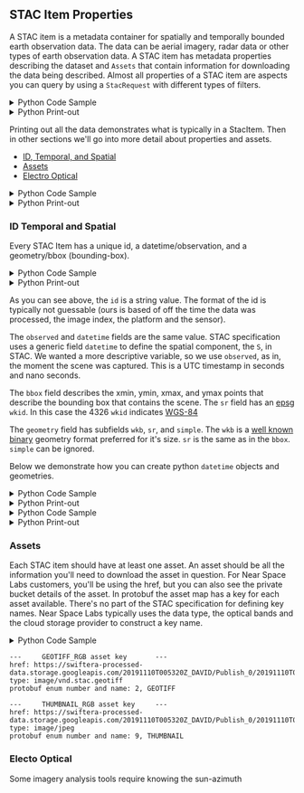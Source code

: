 
## STAC Item Properties
A STAC item is a metadata container for spatially and temporally bounded earth observation data. The data can be aerial imagery, radar data or other types of earth observation data. A STAC item has metadata properties describing the dataset and `Assets` that contain information for downloading the data being described. Almost all properties of a STAC item are aspects you can query by using a `StacRequest` with different types of filters.





<details><summary>Python Code Sample</summary>


```python
from nsl.stac.client import NSLClient
from epl.protobuf.stac_pb2 import StacRequest

stac_request = StacRequest()

# get a client interface to the gRPC channel
client = NSLClient()
# for this request we might as well use the search one, as STAC ids ought to be unique
stac_item = client.search_one(stac_request)
```


</details>




<details><summary>Python Print-out</summary>


```text
    nsl client connecting to stac service at: eap.nearspacelabs.net:9090
    
```


</details>



Printing out all the data demonstrates what is typically in a StacItem. Then in other sections we'll go into more detail about properties and assets.

- [ID, Temporal, and Spatial](#id-temporal-and-spatial)
- [Assets](#assets)
- [Electro Optical](#electro-optical)





<details><summary>Python Code Sample</summary>


```python
print(stac_item)
```


</details>




<details><summary>Python Print-out</summary>


```text
    id: "20191110T005417Z_1594_ST2_POM1"
    geometry {
      wkb: "\001\006\000\000\000\001\000\000\000\001\003\000\000\000\001\000\000\000\005\000\000\000\316\252\210\342\367nX\300\265K\302O\323?>@\246\336\241u\325mX\300\211\271\345\000\310?>@:\337\320\324\322mX\300\251;N.\360B>@\343@\000K\365nX\300+\205\227~\373B>@\316\252\210\342\367nX\300\265K\302O\323?>@"
      sr {
        wkid: 4326
      }
      simple: STRONG_SIMPLE
    }
    bbox {
      xmin: -97.73387969347388
      ymin: 30.24914556129946
      xmax: -97.71599312207846
      ymax: 30.261650001518472
      sr {
        wkid: 4326
      }
    }
    properties {
      type_url: "type.googleapis.com/st.protobuf.SwiftMetadata"
      value: "\n\03420190829T153004Z_HAYS_COUNTY\022 4720b2613dc9377a70e74076acb739cf\032\02620191110T005320Z_DAVID \01022\032+POINT(-97.71175384521484 30.19917869567871):\003\010\346!:\005\rf\001\242FB|\n\013\010\331\226\240\353\005\020\320\357\343{\020\001 \272\014-kl\303\3025\353\227\361A=f\001\242FEfp\303\302M\235 \362AU\000\000HCZ$\032Gj?\360\3061\276\215F\272>/\263Z>1hy?\027\036\224\275\261\014\257\276\214W\023>\177\274m?b$\317\223l?\205\3413\276\313\270\255>F\256K>?\272z?\345\022\016\2756\006\247\276\206\335\313=Z\246p?R\03620190904T154946Z_1594_POM2_ST1Z\03620190829T172857Z_1594_POM1_ST2Z\03620190904T154533Z_1594_POM2_ST1Z\03620190904T154946Z_1594_POM2_ST1b\03620190829T172857Z_1594_POM1_ST2h\001p\001\200\001\304Y\210\001\220\373\023"
    }
    assets {
      key: "GEOTIFF_RGB"
      value {
        href: "https://swiftera-processed-data.storage.googleapis.com/20191110T005320Z_DAVID/Publish_0/20191110T005417Z_1594_ST2_POM1.tif"
        type: "image/vnd.stac.geotiff"
        eo_bands: RGB
        asset_type: GEOTIFF
        cloud_platform: GCP
        bucket_manager: "Swiftera"
        bucket_region: "us-central1"
        bucket: "swiftera-processed-data"
        object_path: "20191110T005320Z_DAVID/Publish_0/20191110T005417Z_1594_ST2_POM1.tif"
      }
    }
    assets {
      key: "THUMBNAIL_RGB"
      value {
        href: "https://swiftera-processed-data.storage.googleapis.com/20191110T005320Z_DAVID/Publish_0/20191110T005417Z_1594_ST2_POM1_thumb.jpg"
        type: "image/jpeg"
        eo_bands: RGB
        asset_type: THUMBNAIL
        cloud_platform: GCP
        bucket_manager: "Swiftera"
        bucket_region: "us-central1"
        bucket: "swiftera-processed-data"
        object_path: "20191110T005320Z_DAVID/Publish_0/20191110T005417Z_1594_ST2_POM1_thumb.jpg"
      }
    }
    datetime {
      seconds: 1567099737
      nanos: 259586000
    }
    observed {
      seconds: 1567099737
      nanos: 259586000
    }
    processed {
      seconds: 1573347257
      nanos: 71578000
    }
    updated {
      seconds: 1573347266
      nanos: 103065000
    }
    eo {
      platform: SWIFT_2
      instrument: POM_1
      constellation: SWIFT
      sun_azimuth {
        value: 141.74072265625
      }
      sun_elevation {
        value: 64.46234130859375
      }
      off_nadir {
        value: 19.908658981323242
      }
      azimuth {
        value: 102.08956146240234
      }
    }
    
```


</details>



### ID Temporal and Spatial
Every STAC Item has a unique id, a datetime/observation, and a geometry/bbox (bounding-box).





<details><summary>Python Code Sample</summary>


```python
print("STAC Item id: {}\n".format(stac_item.id))
print("STAC Item observed: {}".format(stac_item.observed))
print("STAC Item datetime: {}".format(stac_item.datetime))
print("STAC Item bbox: {}".format(stac_item.bbox))
print("STAC Item geometry: {}".format(stac_item.geometry))
```


</details>




<details><summary>Python Print-out</summary>


```text
    STAC Item id: 20191110T005417Z_1594_ST2_POM1
    
    STAC Item observed: seconds: 1567099737
    nanos: 259586000
    
    STAC Item datetime: seconds: 1567099737
    nanos: 259586000
    
    STAC Item bbox: xmin: -97.73387969347388
    ymin: 30.24914556129946
    xmax: -97.71599312207846
    ymax: 30.261650001518472
    sr {
      wkid: 4326
    }
    
    STAC Item geometry: wkb: "\001\006\000\000\000\001\000\000\000\001\003\000\000\000\001\000\000\000\005\000\000\000\316\252\210\342\367nX\300\265K\302O\323?>@\246\336\241u\325mX\300\211\271\345\000\310?>@:\337\320\324\322mX\300\251;N.\360B>@\343@\000K\365nX\300+\205\227~\373B>@\316\252\210\342\367nX\300\265K\302O\323?>@"
    sr {
      wkid: 4326
    }
    simple: STRONG_SIMPLE
    
```


</details>



As you can see above, the `id` is a string value. The format of the id is typically not guessable (ours is based of off the time the data was processed, the image index, the platform and the sensor).

The `observed` and `datetime` fields are the same value. STAC specification uses a generic field `datetime` to define the spatial component, the `S`, in STAC. We wanted a more descriptive variable, so we use `observed`, as in, the moment the scene was captured. This is a UTC timestamp in seconds and nano seconds.

The `bbox` field describes the xmin, ymin, xmax, and ymax points that describe the bounding box that contains the scene. The `sr` field has an [epsg](http://www.epsg.org/) `wkid`. In this case the 4326 `wkid` indicates [WGS-84](http://epsg.io/4326)

The `geometry` field has subfields `wkb`, `sr`, and `simple`. The `wkb` is a [well known binary](https://en.wikipedia.org/wiki/Well-known_text_representation_of_geometry#Well-known_binary) geometry format preferred for it's size. `sr` is the same as in the `bbox`. `simple` can be ignored.

Below we demonstrate how you can create python `datetime` objects and geometries.





<details><summary>Python Code Sample</summary>


```python
from datetime import datetime
print("Observed Scene: {}".format(datetime.fromtimestamp(stac_item.observed.seconds)))
print("Processed Data: {}".format(datetime.fromtimestamp(stac_item.processed.seconds)))
print("Updated Metadata: {}".format(datetime.fromtimestamp(stac_item.updated.seconds)))
```


</details>




<details><summary>Python Print-out</summary>


```text
    Observed Scene: 2019-08-29 13:28:57
    Processed Data: 2019-11-09 19:54:17
    Updated Metadata: 2019-11-09 19:54:26
```


</details>







<details><summary>Python Code Sample</summary>


```python
from shapely.geometry import Polygon
from shapely.wkb import loads

print("wkt printout of polygon:\n{}\n".format(loads(stac_item.geometry.wkb)))
print("centroid of polygon:\n{}\n".format(loads(stac_item.geometry.wkb).centroid))
print("bounds:\n{}\n".format(Polygon.from_bounds(stac_item.bbox.xmin, 
                                                 stac_item.bbox.ymin, 
                                                 stac_item.bbox.xmax, 
                                                 stac_item.bbox.ymax)))
```


</details>




<details><summary>Python Print-out</summary>


```text
    wkt printout of polygon:
    MULTIPOLYGON (((-97.73387969347388 30.24931810849712, -97.71615353400793 30.24914556129946, -97.71599312207846 30.26147736940371, -97.73372149491074 30.26165000151847, -97.73387969347388 30.24931810849712)))
    
    centroid of polygon:
    POINT (-97.72493696704974 30.25539788861046)
    
    bounds:
    POLYGON ((-97.73387969347388 30.24914556129946, -97.73387969347388 30.26165000151847, -97.71599312207846 30.26165000151847, -97.71599312207846 30.24914556129946, -97.73387969347388 30.24914556129946))
    
```


</details>



### Assets
Each STAC item should have at least one asset. An asset should be all the information you'll need to download the asset in question. For Near Space Labs customers, you'll be using the href, but you can also see the private bucket details of the asset. In protobuf the asset map has a key for each asset available. There's no part of the STAC specification for defining key names. Near Space Labs typically uses the data type, the optical bands and the cloud storage provider to construct a key name.





<details><summary>Python Code Sample</summary>


```python
from epl.protobuf.stac_pb2 import AssetType
for asset_key in stac_item.assets:
    print("---\t\t{} asset key\t\t---".format(asset_key))
    asset = stac_item.assets[asset_key]
    print("href: {}".format(asset.href))
    print("type: {}".format(asset.type))
    print("protobuf enum number and name: {0}, {1}".format(asset.asset_type, AssetType.Name(asset.asset_type)))
    print()
```


</details>



    ---		GEOTIFF_RGB asset key		---
    href: https://swiftera-processed-data.storage.googleapis.com/20191110T005320Z_DAVID/Publish_0/20191110T005417Z_1594_ST2_POM1.tif
    type: image/vnd.stac.geotiff
    protobuf enum number and name: 2, GEOTIFF
    
    ---		THUMBNAIL_RGB asset key		---
    href: https://swiftera-processed-data.storage.googleapis.com/20191110T005320Z_DAVID/Publish_0/20191110T005417Z_1594_ST2_POM1_thumb.jpg
    type: image/jpeg
    protobuf enum number and name: 9, THUMBNAIL
    


### Electo Optical
Some imagery analysis tools require knowing the sun-azimuth 
